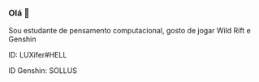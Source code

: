 ###  Olá 👋

Sou estudante de pensamento computacional, gosto de jogar Wild Rift e Genshin


ID: LUXifer#HELL




ID Genshin: SOLLUS
